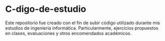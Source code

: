 # C-digo-de-estudio
Este repositorio fue creado con el fin de subir código utilizado durante mis estudios de ingeniería informática. Particularmente, ejercicios propuestos en clases, evaluaciones y otros encomendados académicos.
